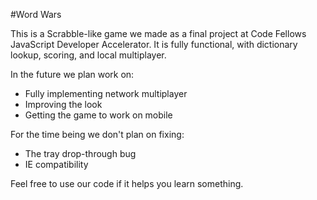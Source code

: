 #Word Wars

This is a Scrabble-like game we made as a final project at Code Fellows JavaScript Developer Accelerator. It is fully functional, with dictionary lookup, scoring, and local multiplayer.

In the future we plan work on:
* Fully implementing network multiplayer
* Improving the look
* Getting the game to work on mobile

For the time being we don't plan on fixing:
* The tray drop-through bug
* IE compatibility

Feel free to use our code if it helps you learn something.
